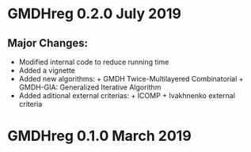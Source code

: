 # GMDHreg 0.2.0 July 2019
## Major Changes:
* Modified internal code to reduce running time
* Added a vignette
* Added new algorithms:
      + GMDH Twice-Multilayered Combinatorial
      + GMDH-GIA: Generalized Iterative Algorithm
* Added aditional external criterias:
      + ICOMP
      + Ivakhnenko external criteria

# GMDHreg 0.1.0 March 2019


